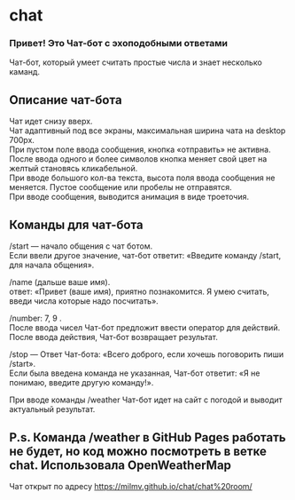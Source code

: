 # chat
### Привет! Это Чат-бот с эхоподобными ответами 

Чат-бот, который умеет считать простые числа и знает несколько каманд. 

## Описание чат-бота
Чат идет снизу вверх.  
Чат адаптивный под все экраны, максимальная ширина чата на desktop 700px.  
При пустом поле ввода сообщения, кнопка «отправить» не активна. После ввода одного и более символов кнопка меняет свой цвет на желтый становясь кликабельной.  
При вводе большого кол-ва текста, высота поля ввода сообщения не меняется. Пустое сообщение или пробелы не отправятся.  
При вводе сообщения, выводится анимация в виде троеточия.  

## Команды для чат-бота

/start — начало общения с чат ботом.  
Если ввели другое значение, чат-бот ответит: «Введите команду /start, для начала общения».  

/name (дальше ваше имя).  
ответ: «Привет (ваше имя), приятно познакомится. Я умею считать, введи числа которые надо посчитать».  

/number: 7, 9 .  
После ввода чисел Чат-бот предложит ввести оператор для действий.  
После ввода действия, Чат-бот возвращает результат.  

/stop — Ответ Чат-бота: «Всего доброго, если хочешь поговорить пиши /start».  
Если была введена команда не указанная, Чат-бот ответит: «Я не понимаю, введите другую команду!».  

При вводе команды /weather Чат-бот идет на сайт с погодой и выводит актуальный результат.  

## P.s. Команда /weather в GitHub Pages работать не будет, но код можно посмотреть в ветке chat. Использовала OpenWeatherMap


Чат открыт по адресу https://milmv.github.io/chat/chat%20room/
